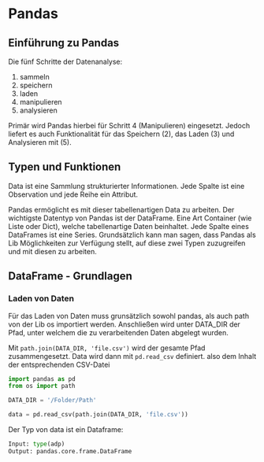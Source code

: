# Pandas

## Einführung zu Pandas
Die fünf Schritte der Datenanalyse:
1. sammeln
2. speichern
3. laden
4. manipulieren
5. analysieren

Primär wird Pandas hierbei für Schritt 4 (Manipulieren) eingesetzt. 
Jedoch liefert es auch Funktionalität für das Speichern (2), das Laden (3) und Analysieren mit (5).

## Typen und Funktionen
Data ist eine Sammlung strukturierter Informationen.
Jede Spalte ist eine Observation und jede Reihe ein Attribut.

Pandas ermöglicht es mit dieser tabellenartigen Data zu arbeiten.
Der wichtigste Datentyp von Pandas ist der DataFrame. Eine Art Container (wie Liste oder Dict), welche tabellenartige Daten beinhaltet.
Jede Spalte eines DataFrames ist eine Series.
Grundsätzlich kann man sagen, dass Pandas als Lib Möglichkeiten zur Verfügung stellt, auf diese zwei Typen zuzugreifen und mit diesen zu arbeiten.

## DataFrame - Grundlagen

### Laden von Daten
Für das Laden von Daten muss grunsätzlich sowohl pandas, als auch path von der Lib os importiert werden.
Anschließen wird unter DATA_DIR der Pfad, unter welchem die zu verarbeitenden Daten abgelegt wurden.

Mit `path.join(DATA_DIR, 'file.csv')` wird der gesamte Pfad zusammengesetzt.
Data wird dann mit `pd.read_csv` definiert. also dem Inhalt der entsprechenden CSV-Datei

```python
import pandas as pd
from os import path

DATA_DIR = '/Folder/Path'

data = pd.read_csv(path.join(DATA_DIR, 'file.csv'))
```

Der Typ von data ist ein Dataframe:
```python
Input: type(adp)
Output: pandas.core.frame.DataFrame
```
